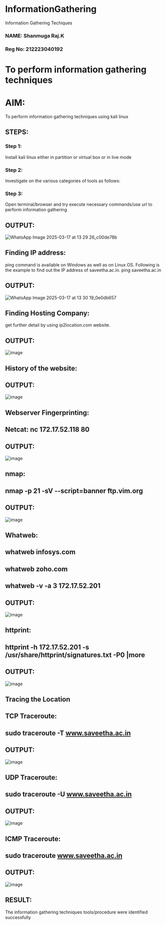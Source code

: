 

# InformationGathering
Information Gathering Techiques
### NAME: Shanmuga Raj.K
### Reg No: 212223040192

# To perform information gathering techniques

# AIM:

To perform information gathering techniques using kali linux 

## STEPS:

### Step 1:

Install kali linux either in partition or virtual box or in live mode

### Step 2:

Investigate on the various categories of tools as follows:

### Step 3:
Open terminal/browser and try execute necessary commands/use url to perform information gathering


## OUTPUT:
![WhatsApp Image 2025-03-17 at 13 29 26_c00de78b](https://github.com/user-attachments/assets/645fdfe3-db49-4fa2-9c10-9f800abe4f46)


## Finding IP address:
ping command is available on Windows as well as on Linux OS. Following is the example to find out the IP address of saveetha.ac.in.
ping saveetha.ac.in

## OUTPUT:
![WhatsApp Image 2025-03-17 at 13 30 19_0e0db657](https://github.com/user-attachments/assets/ec14eb58-355b-4eef-a129-e0fe2a130b2b)

## Finding Hosting Company:
get further detail by using ip2location.com website.
## OUTPUT:
![image](https://github.com/user-attachments/assets/fd0fc526-50af-46b8-91c2-a0bea6d30b23)
## History of the website:
## OUTPUT:
![image](https://github.com/user-attachments/assets/458c1bf4-ad9d-4592-a378-2961a207d9cc)
## Webserver Fingerprinting:
## Netcat: nc 172.17.52.118 80
## OUTPUT:
![image](https://github.com/user-attachments/assets/c43a733d-340b-4b4f-88f8-52c07d81be6c)
## nmap:
## nmap -p 21 -sV --script=banner ftp.vim.org
## OUTPUT:
![image](https://github.com/user-attachments/assets/db4562f3-d689-48a1-9326-dd3adc048630)
## Whatweb:
## whatweb infosys.com
## whatweb zoho.com
## whatweb -v -a 3 172.17.52.201
## OUTPUT:
![image](https://github.com/user-attachments/assets/e536d0dd-8f46-4332-bfb5-6174118d6639)
## httprint:
## httprint -h 172.17.52.201 -s /usr/share/httprint/signatures.txt -P0 |more
## OUTPUT:
![image](https://github.com/user-attachments/assets/b3404407-2dfd-4dc4-8612-932e4edae5fc)
## Tracing the Location
## TCP Traceroute:
## sudo traceroute -T www.saveetha.ac.in
## OUTPUT:
![image](https://github.com/user-attachments/assets/7b171ef0-8f17-46d5-8f92-a234772396a0)
## UDP Traceroute:
## sudo traceroute -U www.saveetha.ac.in
## OUTPUT:
![image](https://github.com/user-attachments/assets/3e33d6f5-7cad-463a-9050-c66151b99482)
## ICMP Traceroute:
## sudo traceroute www.saveetha.ac.in
## OUTPUT:
![image](https://github.com/user-attachments/assets/f973d064-7ef4-472a-9a23-6d1b0353e648)

## RESULT:
The information gathering techniques tools/procedure were  identified successfully
